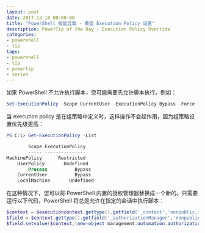 ```yaml
---
layout: post
date: 2017-12-18 00:00:00
title: "PowerShell 技能连载 - 覆盖 Execution Policy 设置"
description: PowerTip of the Day - Execution Policy Override
categories:
- powershell
- tip
tags:
- powershell
- tip
- powertip
- series
---
```

如果 PowerShell 不允许执行脚本，您可能需要先允许脚本执行，例如：

```powershell
Set-ExecutionPolicy -Scope CurrentUser -ExecutionPolicy Bypass -Force
```

当 execution policy 是在组策略中定义时，这样操作不会起作用，因为组策略设置优先级更高：

```powershell
PS C:\> Get-ExecutionPolicy -List

        Scope ExecutionPolicy
        ----- ---------------
MachinePolicy      Restricted
    UserPolicy       Undefined
        Process          Bypass
    CurrentUser          Bypass
    LocalMachine       Undefined
```

在这种情况下，您可以将 PowerShell 内置的授权管理器替换成一个新的。只需要运行以下代码，PowerShell 将总是允许在指定的会话中执行脚本：

```powershell
$context = $executioncontext.gettype().getfield('_context','nonpublic,instance').getvalue($executioncontext);
$field = $context.gettype().getfield('_authorizationManager','nonpublic,instance');
$field.setvalue($context,(new-object management.automation.authorizationmanager 'Microsoft.PowerShell'))
```

<!--本文国际来源：[Execution Policy Override](http://community.idera.com/powershell/powertips/b/tips/posts/execution-policy-override)-->
